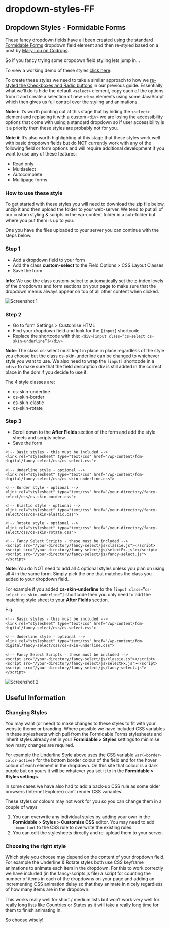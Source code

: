 # dropdown-styles-FF

## Dropdown Styles - Formidable Forms

These fancy dropdown fields have all been created using the standard [Formidable Forms](https://formidableforms.com/) dropdown field element and then re-styled based on a post by [Mary Lou on Codrops](https://tympanus.net/codrops/2014/07/10/inspiration-for-custom-select-elements/). 

So if you fancy trying some dropdown field styling lets jump in…

To view a working demo of these styles [click here](https://www.fdmdigital.co.uk/dropdown-field-styling-formidable-forms/).

To create these styles we need to take a similar approach to how we [re-styled the Checkboxes and Radio buttons](https://www.fdmdigital.co.uk/formidable-forms-radio-checkbox-tutorial/) in our previous guide. Essentially what we’ll do is hide the default `<select>` element, copy each of the options from it and create a selection of new `<div>` elements using some JavaScript which then gives us full control over the styling and animations.

**Note i**: It’s worth pointing out at this stage that by hiding the `<select>` element and replacing it with a custom `<div>` we are losing the accessibility options that come with using a standard dropdown so if user accessibility is it a priority then these styles are probably not for you.

**Note ii**: It’s also worth highlighting at this stage that these styles work well with basic dropdown fields but do NOT currently work with any of the following field or form options and will require additional development if you want to use any of these features:

* Read only
* Multiselect
* Autocomplete
* Multipage forms


### How to use these style

To get started with these styles you will need to download the zip file below, unzip it and then upload the folder to your web-server. We tend to put all of our custom styling & scripts in the wp-content folder in a sub-folder but where you put them is up to you.

One you have the files uploaded to your server you can continue with the steps below.

### Step 1

* Add a dropdown field to your form
* Add the class **custom-select** to the Field Options > CSS Layout Classes
* Save the form

**Info**: We use the class custom-select to automatically set the z-index levels of the dropdowns and form sections on your page to make sure that the dropdown menus always appear on top of all other content when clicked.

![Screenshot 1](https://www.fdmdigital.co.uk/wp-content/uploads/2021/01/Fancy-dropdown-1.png)

### Step 2

* Go to form Settings > Customise HTML
* Find your dropdown field and look for the `[input]` shortcode
* Replace the shortcode with this: `<div>[input class=”cs-select cs-skin-underline”]</div>`

**Note**: The class cs-select must kept in place in place regardless of the style you choose but the class cs-skin-underline can be changed to whichever style you want to use. We also need to wrap the `[input]` shortcode in a `<div>` to make sure that the field description div is still added in the correct place in the dom if you decide to use it.

The 4 style classes are:

* cs-skin-underline
* cs-skin-border
* cs-skin-elastic
* cs-skin-rotate

### Step 3

* Scroll down to the **After Fields** section of the form and add the style sheets and scripts below.
* Save the form

```
<!-- Basic styles - this must be included -->
<link rel="stylesheet" type="text/css" href="/wp-content/fdm-digital/fancy-select/css/cs-select.css">

<!-- Underline style - optional -->
<link rel="stylesheet" type="text/css" href="/wp-content/fdm-digital/fancy-select/css/cs-skin-underline.css">

<!-- Border style - optional -->
<link rel="stylesheet" type="text/css" href="/your-directory/fancy-select/css/cs-skin-border.css">

<!-- Elastic style - optional -->
<link rel="stylesheet" type="text/css" href="/your-directory/fancy-select/css/cs-skin-elastic.css">

<!-- Rotate style - optional -->
<link rel="stylesheet" type="text/css" href="/your-directory/fancy-select/css/cs-skin-rotate.css">

<!-- Fancy Select Scripts - these must be included -->
<script src="/your-directory/fancy-select/js/classie.js"></script>
<script src="/your-directory/fancy-select/js/selectFx.js"></script>
<script src="/your-directory/fancy-select/js/fancy-select.js"></script>
```
**Note**: You do NOT need to add all 4 optional styles unless you plan on using all 4 in the same form. Simply pick the one that matches the class you added to your dropdown field.

For example if you added **cs-skin-underline** to the `[input class=”cs-select cs-skin-underline”]` shortcode then you only need to add the matching style sheet to your **After Fields** section.

E.g. 

```
<!-- Basic styles - this must be included -->
<link rel="stylesheet" type="text/css" href="/wp-content/fdm-digital/fancy-select/css/cs-select.css">

<!-- Underline style - optional -->
<link rel="stylesheet" type="text/css" href="/wp-content/fdm-digital/fancy-select/css/cs-skin-underline.css">

<!-- Fancy Select Scripts - these must be included -->
<script src="/your-directory/fancy-select/js/classie.js"></script>
<script src="/your-directory/fancy-select/js/selectFx.js"></script>
<script src="/your-directory/fancy-select/js/fancy-select.js"></script>
```
![Screenshot 2](https://www.fdmdigital.co.uk/wp-content/uploads/2021/01/Fancy-dropdown-3.png)


## Useful Information

### Changing Styles

You may want (or need) to make changes to these styles to fit with your website theme or branding. Where possible we have included CSS variables in these stylesheets which pull from the Formidable Forms stylesheets and inherit styles already set in your **Formidable > Styles** settings to minimise how many changes are required.

For example the Underline Style above uses the CSS variable `var(–border-color-active)` for the bottom border colour of the field and for the hover colour of each element in the dropdown. On this site that colour is a dark purple but on yours it will be whatever you set it to in the **Formidable > Styles settings**.

In some cases we have also had to add a back-up CSS rule as some older browsers (Internet Explorer) can’t render CSS variables.

These styles or colours may not work for you so you can change them in a couple of ways

1. You can overwrite any individual styles by adding your own in the **Formidable > Styles > Customise CSS** editor. You may need to add `!important` to the CSS rule to overwrite the existing rules.
2. You can edit the stylesheets directly and re-upload them to your server.

### Choosing the right style

Which style you choose may depend on the content of your dropdown field. For example the Underline & Rotate styles both use CSS keyframe animations to animate each item in the dropdown. For this to work correctly we have included (in the fancy-scripts.js file) a script for counting the number of items in each of the dropdowns on your page and adding an incrementing CSS animation delay so that they animate in nicely regardless of how many items are in the dropdown.

This works really well for short / medium lists but won’t work very well for really long lists like Countries or States as it will take a really long time for them to finish animating in.

So choose wisely!
